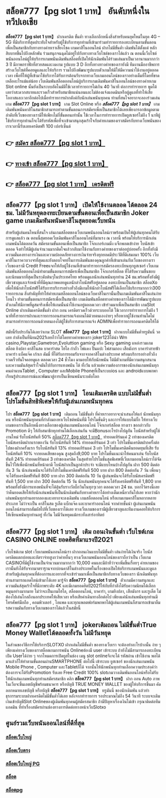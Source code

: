 # สล็อต777【pg slot 1 บาท】  อันดับหนึ่งในทวีปเอเชีย

**สล็อต777【pg slot 1 บาท】** ฝากเครดิต ขั้นต่ำ  ทางเลือกอีกหนึ่งสิ่งสำหรับคนยุคใหม่ในยุค 4G – 5G ที่มีบริการที่สุดประทับใจสำหรับผู้ใช้บริการทุกท่านที่เข้ามาร่วมทำรายการลงทะเบียนตามขั้นตอนเพื่อเป็นสมาชิกกับทางทางค่ายเราเสี่ยงโชค เกมคาสิโนออนไลน์ ฝากไม่มีขั้นต่ำ เดิมพันได้ตั้งแต่ หลักสิบบาทขึ้นไปถึงหลักพัน ร่วมสนุกจนฉุดไม่อยู่ไปกับทางทางเว็บไซต์ของเราได้แล้ว ณ ตอนนี้เว็บไซต์พนันออนไลน์ผู้ให้บริการเกมพนันเดิมพันสล็อตที่เปิดให้นักเดิมพันได้ร่วมเล่นมาเป็นเวลานานมากกว่า 3 ปี มีภาพกราฟิกที่สวยสดและงดงาม รูปแบบ 3 D
อีกทั้งทางทางค่ายของเรายังมี ทีมงานมืออาชีพการสร้างเว็บไซต์ที่คอยดูแลและให้บริการ  รวมไปถึงพัฒนารูปแบบตัวเกมให้มีให้มีความน่าใช้งานอยู่ตลอดเวลา เพื่อที่ให้ผู้ที่เข้ามาใช้บริการได้รับการต้อนรับจากทางเว็บเกมออนไลน์ของเราอย่างเต็มที่โดยที่ขาดเหลืออะไรแม้แต่น้อย เว็บเดิมพันสล็อตออนไลน์ผู้บริการเกมเดิมพันคาสิโนออนไลน์ของทางค่ายเกม Slot online นั้นยังเป็นระบบอัตโนมัติใช้เวลาทำรายการไม่เกิน 40 วินาที ต่อการทำรายการ พูดได้เลยว่าสะดวกสบายและรวดเร็วสำหรับสมาชิกแน่นอนและไม่ต้องแจ้งแอดมินหรือผู้ดูแลที่ทำให้เสียโอกาสและเวลาอีกต่อไปเมื่อทำรายการฝากตังค์กับนักเล่นพนันทุกคน
ท่านที่สนใจอยากจะลองร่วมเล่นเกม **สล็อต777【pg slot 1 บาท】** เกม Slot Online หรือ ***สล็อต777【pg slot 1 บาท】*** เกมเดิมพันพนันคาสิโนสมาชิกสามารถทำตามขั้นตอนการสมัครเพื่อเป็นสมาชิกได้เลยเพียงกรอกข้อมูลตามลำดับที่เว็บของทางเรามีให้เพียงไม่กี่ขั้นตอนเท่านั้น ใช้เวลาในการทำรายการเปิดยูสเซอร์ไม่ถึง 1 นาทีผู้ใช้บริการทุกท่านก็จะได้รับรหัสเพื่อที่จะเข้ามาสนุกสุดเร้าใจกับค่ายเกมของเราสมัครกับทางเว็บพนันของเราเวลานี้รับเลยเครดิตฟรี 100 เปอร์เซ็นต์

## 👉 [สมัคร สล็อต777【pg slot 1 บาท】](https://archa888.com/)
## 👉 [ทางเข้า สล็อต777【pg slot 1 บาท】](https://archa888.com/)
## 👉 [สล็อต777【pg slot 1 บาท】 เครดิตฟรี](https://archa888.com/)

## สล็อต777【pg slot 1 บาท】 เปิดให้ใช้งานตลอด ได้ตลอด 24 ชม. ไม่มีวันหยุดลงทะเบียนตามขั้นตอนเพื่อเป็นสมาชิก Joker game เกมเดิมพันพนันคาสิโนสุดยอดเว็บพนัน

สำหรับผู้เล่นคนไหนที่สนใจ เล่นเกมสล็อตของเว็บเกมพนันออนไลน์เราพร้อมเปิดให้ผู้เล่นทุกคนได้รับการดูแลแล้ว ณ ตอนนี้สุดยอดเว็บเดิมพันคาสิโนออนไลน์ที่มาแรง ณ เวลานี้ พร้อมให้บริการนักเล่นเกมพนันได้ตลอดวัน สมัครตามขั้นตอนเพื่อเป็นสมาชิก โจ๊กเกอร์เกมมิ่ง แจ็กพอตเข้าง่าย โบนัสเข้าตลอด จึงทำให้มีผู้เล่นจำนวนมากติดใจแล้วกลับมาใช้งานกับทางค่ายของเราต่ออยู่บ่อยครั้ง อีกทั้งยังมีความมั่นคงทางการเงินและความปลอดภัยทางการเงินจ่ายจริงทุกยอดมีประวัติที่ดีเสมอมา 100% เว็บคาสิโนเราควบวงจรที่สุดและยังตอบโจทย์ในการเดิมพันของคุณลูกค้าที่เข้ามาเล่นกับเว็บของทางเรา
เว็บของเรามี Credit Freeแจกให้กับผู้ใช้งานที่เข้ามาทำรายการสมัครลงทะเบียนทุกยูสเซอร์ เว็บเกมเดิมพันสล็อตออนไลน์ทำตามขั้นตอนการสมัครเพื่อเป็นสมาชิก โจ๊กเกอร์สล็อต ที่ได้รับความชื่นชอบและนิยมมากที่สุดเป็นระดับต้นๆในประเทศไทย พร้อมดูแลนักเล่นพนันทุกท่าน 24 ชม.พร้อมทั้งยังมีผู้เชี่ยวชาญและเจ้าหน้าที่ที่มีคุณภาพคอยดูแลนักล่าโบนัสฟรีอยู่ตลอด ลงทะเบียนเป็นสมาชิก สล็อตXo เพื่อให้นักล่าโบนัสฟรีได้รับการบริการอย่างทั่วถึงมีเกมให้นักล่าโบนัสฟรีได้เลือกใช้บริการมากกว่า300 รายการเกม
สิ่งสำคัญที่ทำให้ค่ายเกมสล็อตออนไลน์ของเว็บคาสิโนเรานั้นเป็นเกมเดิมพันคาสิโนเล่นง่าย โอนไว ทำตามขั้นตอนการสมัครเพื่อเป็นสมาชิก  เกมเดิมพันสล็อตทางค่ายของเราได้มีการพัฒนารูปแบบตัวเกมให้มีภาพที่ดูสมจริงเพื่อให้เกมนั้นน่าใช้งานอยู่ตลอดเวลา เข้าร่วมมาเพื่อเป็นสมาชิก เกมSlot Online ฝากเติมเครดิตขั้นต่ำ ฝาก ถอน เครดิตรวดเร็วด้วยระบบออโต้ ใช้เวลาการทำรายการไม่ถึง 1 นาทีทั้งรายการฝากและรายการถอนสามารถแจ้งถอนได้ด้วยตนเองง่ายๆ หรือหากผู้ใช้งานท่านใดไม่สามารถทำรายการถอนด้วยตนเองได้ผู้ใช้บริการสามารถแจ้ง ADMINเพื่อทำรายการถอนเครดิตให้ได้

สมัยนี้รับประกันได้เลยว่าเกม SLOT **สล็อต777【pg slot 1 บาท】** ฝากแบบไม่มีขั้นต่ำทรูมันนี่ วอเลท กำลังเป็นที่นิยม2021เลยก็ว่าได้โดยทางค่ายของเรา joker123ได้นำ  Wm casino,Playstar,Gametron,Evoluttion gaming หรือ Sexy gaming แหล่งรวมเกม สล็อต ยิงปลา คาสิโนสด บาคาร่าสด ไฮโล กำถั่ว ไพ่แคง ปั่นแปะ ไพ่สามกอง เสือมังกร บาคาร่าสายฟ้า บาคาร่า แบ็คแจ๊ค เก้าเก ดัมมี่ ที่ได้รับการยอมรับจากจากคาสิโนต่างประเทศ พร้อมบริการอย่างทั่วถึงรวดเร็วทันใจคอยดูแล ตลอดเวลา 24 ชั่วโมง มามอบให้กับนักพนัน ได้มีตัวเกมที่มีความสนุกสนานและความมันส์สุดเร้าใจมันไปกับการแทงพนัน ได้ ทั้งวัน แล้วแต่ความต้องการของนักเล่นเกมพนันทุกคนผ่านบนTablet , Computer และMobile Phoneที่เป็นระบบios และ androidแบบพกพา เรียนรู้ประสบการณ์และพัฒนาสู่การเป็นเซียนพนันระบดับโลก

## สล็อต777【pg slot 1 บาท】 โอนเติมเครดิต แบบไม่มีขั้นต่ำ โปรโมชั่นสิทธิพิเศษให้กับผู้เล่นเกมพนันทุกคน

โปร **สล็อต777【pg slot 1 บาท】** เติมถอน ไม่มีขั้นต่ำ ที่ค่ายเราอยากจะนำเสนอให้แก่  นักพนันทุกคน หรือนักพนันทุกคนที่กำลังมองหาเว็บไซต์พนันที่มี โปรโมชั่นดีๆ และการให้แบบไม่กั๊ก ให้ทางเว็บเกมของเราเป็นอีกหนึ่งทางเลือกของผู้เล่นเกมพนันออนไลน์ โจ๊กเกอร์สล็อต ทางเรา ขอกล่าวกับ Promotion ดีๆ ให้กับสมาชิกทุกท่านได้เลือกเล่นกัน จะมีBonusอะไรบ้างไปดูกัน
โบนัสสำหรับผู้ใช้งานใหม่ รับโบนัสทันที 50% [สล็อต777【pg slot 1 บาท】](https://archa888.com/) ทำยอดเทิร์นแค่ 2 เท่าของเครดิต
โบนัสเครดิตฝากแรกของวัน รับโบนัสทันที 14% ทำยอดเทิร์นแค่ 3 เท่า
โปรโมชั่นเครดิตฝากครั้งต่อไปของฝากครั้งแรก รับโบนัสทันที 13% ทำยอดเทิร์นแค่ 3 เท่า
โปรโมชั่นเครดิตคืนยอดทุนที่เสีย รับโบนัสทันที 10% จากยอดเสียของคุณ สูงสุดถึง9,000 บาท
โปรโมชั่นแนะนำให้คนมาเล่น รับโบนัสทันที 24% ทำยอดเทิร์นแค่ 3 เท่าของเครดิต
ในสุดท้ายโปรโมชั่นสุดพิเศษที่เว็บเกมออนไลน์เราได้จัดขึ้นไว้ให้เพื่อนักพนันที่หน้าตาดี โบนัสฝากเป็นลูกค้าประจำ จะมีแบบไหนบ้างไปดูกัน
ฝาก 500 ติดต่อกัน 3 วัน นักเล่นพนันจะได้รับโปรโมชั่นเครดิตฟรีทันที 500 บาท
ฝาก 800 ติดต่อกัน 7 วัน เพื่อนๆจะได้รับเครดิตฟรีทันที 800 บาท
ฝาก 300 ติดต่อกัน 10 วัน ผู้เล่นพนันจะได้รับโบนัสเครดิตฟรีทันที 1,500 บาท
ฝาก 300 ติดต่อกัน 15 วัน นักเล่นพนันทุกคนจะได้รับเครดิตฟรีทันที 1,800 บาท
พร้อมทั้งยังมีการแทงพนันที่จะได้ลุ้นรับรางวัลบิ๊กวินในทุกๆเวลา ตลอดเวลา 24 ชม. บอกไว้ตรงนี้เลยว่าคืนยอดเสียให้กับนักเล่นพนันที่เป็นนักเดิมพันกับทางค่ายเราได้อย่างเต็มเหนี่ยวกันไปเลย หากว่านักเล่นพนันทุกท่านอยากลองและอยากจะลงเดิมพัน เกมสล็อตออนไลน์ หรือเกมเกมคาสิโนหลากหลายประเภท ไม่ว่าจะเป็น คาสิโนสด รูเล็ต แบ็กแจ๊ค และบาคาร่าออนไลน์ จากค่ายชั้นนำ ผู้เล่นเกมพนันออนไลน์สามารถสัมผัสไปที่เว็บของเราได้เลย ทางเว็บเกมของเรามีผู้เชี่ยวชาญและทีมงานคอยให้บริการให้เซียนพนันทุกท่านอยู่ ทั้งวัน ไม่มีวันหยุดแม้กระทั่งเสาร์อาทิตย์

## สล็อต777【pg slot 1 บาท】 เติม ถอนเงินขั้นต่ำ  เว็บไซต์เกม CASINO ONLINE ยอดฮิตที่มาแรงปี2021

เว็บไซต์เกม slot เว็บเกมพนันออนไลน์เรา ฝากถอนเงินแบบไม่มีขั้นต่ำ เล่นง่ายได้เงินจริง โบนัสเครดิตแตกบ่อยและอัตราจ่ายสูงกว่าค่ายอื่นๆ ทางเว็บเกมพนันออนไลน์ของเราถือว่าเป็น เว็บเกม CASINOที่มีผู้ใช้งานเป็นจำนวนมากมากกว่า 10,000 คนและมีถ้าทีว่าจะเพิ่มขึ้นเรื่อยๆ ค่ายเกมของเรานั้นยังได้รับจากมาตราฐานจากบ่อนคาสิโนต่างประเทศในเรื่องของเปิดให้บริการเกมพนันและดูแล สำหรับผู้เล่นทุกคนที่ต้องการและอยากที่จะเข้าร่วมมาเพื่อเป็นสมาชิกกับทางเว็บของเรา นักเดิมพันทุกท่านสามารถแอดไลน์เข้ามาได้เลย
	มารู้จัก **สล็อต777【pg slot 1 บาท】** ตัวเกมมีความสนุกและความมันส์สุดเร้าใจที่มีภาพระดับ 4K และมีเกมยอดฮิตปี2021ให้กับที่กำลังได้รับความนิยมได้เลือกหมุนอย่างมากมาย  ไม่ว่าจะเป็นเกมไฮโล, สล็อตออนไลน์, บาคาร่า, เกมยิงปลา, เสือมังกร และรูเล็ต ไม่ต้องไปเล่นไกลถึงนอกประเทศให้เสียเวลา หรือเสียค่าเดินทางอีกต่อไป เพียงแค่นักเล่นพนันทุกท่านมีโทรศัพท์มือถือ , คอมพิวเตอร์ , ไอแพด และทุกแพลตฟอร์มพกพาได้ผู้เล่นเกมพนันก็สามารถเข้ามาลิ้มรสความมันกับทางเว็บเกมของเราได้แล้วในสมัยนี้

## สล็อต777【pg slot 1 บาท】 jokerเติมถอน ไม่มีขั้นต่ำTrue Money Walletได้ตลอดทั้งวัน ไม่มีวันหยุด

ในส่วนของวิธีการใช้บริการSLOTXO ฝากเล่นไม่มีขั้นต่ำ ของทางเว็บเรา จะต้องทำอะไรบ้างนั้น ง่าย ๆ เพียงแค่ทางเว็บของเราสล็อตเกมการพนัน Onlineต้องมี user เข้าระบบ ถ้ายังไม่มีสามารถลงทะเบียนเปิด Userได้ง่าย ๆ จากโหมดการเปิดยูสในช่อง เมนู slot onlineจึงจะได้ รหัสผ่าน เข้าใช้งาน พอได้มาแล้วก็ให้ทำตามขั้นตอนผ่านSMARTPHONE ต่อไปนี้
เข้าระบบ ยูสเซอร์  ของนักเล่นเกมพนัน Mobile Phone , Computer และTabletก็ได้
จากนั้นให้นักพนันทุกท่านเลือกความประสงค์ว่า ต้องการจะได้รับPromotion รับเลย Free Credit 100% slotเกมวางเดิมพันออนไลน์หรือไม่รับ
ให้นักเล่นเกมพนันทุกท่านสมัครสมาชิก คลิก **สล็อต777【pg slot 1 บาท】** ฝาก ถอน Auto ภาพในเว็บจะขึ้นเลขบัญชีพร้อมธนาคาร หรือบัญชี TRUE MONEY WALLET ของผู้ให้บริการขึ้นมา
คัดลอกหมายเลขบัญชี หรือบัญชี **สล็อต777【pg slot 1 บาท】** ทรูมันนี่ ของนักเดิมพัน แล้วทำธุรกรรมระบบฝากเครดิตไม่มีขั้นต่ำได้เลย
หลังจากทำรายการ รอประมาณไม่ถึง 54 วินาที ระบบจะเติมเงินเข้าบัญชีSlot Onlineของผู้เดิมพันทุกคนผู้สมัครสมาชิก
ถ้ามีปัญหาเรื่องเงินไม่เข้า กรุณาติดต่อทีมแอดมิน ที่ทำเรื่องสมัครผ่านช่องทางการติดต่อทางหน้าเว็บSlotxo

## ศูนย์รวมเว็บพนันออนไลน์ที่ดีที่สุด

### [สล็อตเว็บใหญ่](https://archa888.com/)
### [สล็อตเว็บตรง](https://slot168boy.com/)
### [สล็อตเว็บใหญ่ PG](https://archa888.com/)
### [สล็อต](https://atom.io/themes/%E0%B8%AA%E0%B8%A5%E0%B9%87%E0%B8%AD%E0%B8%95%E3%80%90%E0%B9%80%E0%B8%A7%E0%B9%87%E0%B8%9A%20%E0%B8%AA%E0%B8%A5%E0%B9%87%E0%B8%AD%E0%B8%95%20%E0%B8%AD%E0%B8%AD%E0%B8%99%E0%B9%84%E0%B8%A5%E0%B8%99%E0%B9%8C%20%E0%B8%AD%E0%B8%B1%E0%B8%99%E0%B8%94%E0%B8%B1%E0%B8%9A%201%E3%80%91)
### [สล็อตpg](https://atom.io/themes/%E0%B8%AA%E0%B8%A5%E0%B9%87%E0%B8%AD%E0%B8%95pg%E3%80%90pg%20slot%201%20%E0%B8%9A%E0%B8%B2%E0%B8%97%E3%80%91)
